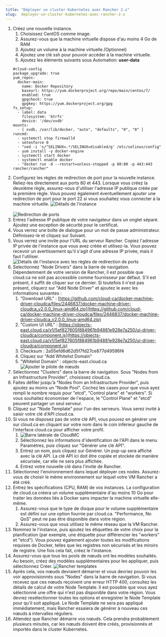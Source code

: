 ```yaml
---
title: "Déployer un cluster Kubernetes avec Rancher 2.x"
slug:  deployer-un-cluster-kubernetes-avec-rancher-2-x
---
```



1. Créez une nouvelle instance.
   1. Choisissez CentOS comme image.
   1. Assurez-vous que la machine virtuelle dispose d'au moins 4 Go de RAM
   1. Ajoutez un volume à la machine virtuelle.(Optionnel)
   1. Ajoutez une clé ssh pour pouvoir accéder à la machine virtuelle.
   1. Ajoutez les éléments suivants sous Automation:
   **user-data**
   ```
   #cloud-config
   package_upgrade: true
   yum_repos:
     docker-main:
       name: Docker Repository
       baseurl: https://yum.dockerproject.org/repo/main/centos/7/
       enabled: true
       gpgcheck: true
       gpgkey: https://yum.dockerproject.org/gpg
   fs_setup:
     - label: data
       filesystem: 'btrfs'
       device: '/dev/xvdb'
   mounts:
     - [ xvdb, /var/lib/docker, "auto", "defaults", "0", "0" ]
   runcmd:
     - systemctl stop firewalld
     - setenforce 0
     - "sed -i 's/^SELINUX=.*/SELINUX=disabled/g' /etc/selinux/config"
     - yum install -y docker-engine
     - systemctl start docker
     - systemctl enable docker
     - "docker run -d --restart=unless-stopped -p 80:80 -p 443:443 rancher/rancher"
   ```
1. Configurez les règles de redirection de port pour la nouvelle instance. Reliez-les directement aux ports 80 et 443. Lorsque vous créez la deuxième règle, assurez-vous d'utiliser l'adresse IP publique créée par la première règle. Vous pouvez également éventuellement ajouter une redirection de port pour le port 22 si vous souhaitez vous connecter à la machine virtuelle.
![Détails de l'instance](/assets/deploy-kubernetes-with-rancher-en-1.png) <br><br>
![Redirection de ports](/assets/deploy-kubernetes-with-rancher-en-2.png)
1. Entrez l'adresse IP publique de votre navigateur dans un onglet séparé.  Ajoutez une exception de sécurité pour le certificat.
1. Vous verrez une boîte de dialogue pour un mot de passe administrateur.  Définissez-le et cliquez sur Suivant.
1. Vous verrez une invite pour l'URL du serveur Rancher.  Copiez l'adresse IP privée de l'instance que vous avez créée et utilisez-la.  Vous pouvez recevoir un avertissement qu'il s'agit d'une adresse IP privée, mais il faut l'utiliser.
![Détails de l'instance avec les règles de redirection de ports](/assets/deploy-kubernetes-with-rancher-en-3.png)
1. Selectionnez "Node Drivers" dans la barre de navigation. Dépendemment de votre version de Rancher, il est possible que cloud.ca ne soit pas accessible comme fournisseur par défaut. S'il est présent, il suffit de cliquer sur ce dernier. Si toutefois il n'est pas présent, cliquerz sur "Add Node Driver" et ajoutez le avec les informations suivantes :
   1. "Download URL" : [https://github.com/cloud-ca/docker-machine-driver-cloudca/files/2446837/docker-machine-driver-cloudca_v2.0.0_linux-amd64.zip](https://github.com/cloud-ca/docker-machine-driver-cloudca/files/2446837/docker-machine-driver-cloudca_v2.0.0_linux-amd64.zip)
   1. "Custom UI URL" : [https://objects-east.cloud.ca/v1/5ef827605f884961b94881e928e7a250/ui-driver-cloudca/component.js](https://objects-east.cloud.ca/v1/5ef827605f884961b94881e928e7a250/ui-driver-cloudca/component.js)
   1. Checksum : 2a55efd6d62d5f7fd27ce877d49596f4
   1. Cliquez sur  "Add Whitelist Domain"
   1. "Whitelist Domain" : objects-east.cloud.ca
   ![Ajouter le pilote de nœuds](/assets/deploy-kubernetes-with-rancher-en-4.png)
1. Sélectionnez "Clusters" dans la barre de navigation.  Sous "Nodes from an Infrastructure Provider", choisissez cloud.ca.
1. Faites défiler jusqu'à "Nodes from an Infrastructure Provider", puis ajoutez au moins un "Node Pool".  Cochez les cases pour que vous ayez rempli le nombre requis pour "etcd", "Control plane" et "workers". Si vous souhaitez économiser de l'espace, le "Control Plane" et "etcd" peuvent partager un seul serveur.
1. Cliquez sur "Node Template" pour l'un des serveurs. Vous serez invité à saisir votre clé d'API cloud.ca.
1. Si vous ne disposez pas de votre clé API, vous pouvez en générer une sur cloud.ca en cliquant sur votre nom dans le coin inférieur gauche de l'interface cloud.ca pour afficher votre profil.
   1. ![Barre latérale de CloudMC](/assets/deploy-kubernetes-with-rancher-en-5.png)
   1. Sélectionnez les informations d'identification de l'API dans le menu Paramètres, puis cliquez sur "Générer une clé API".
   1. Entrez un nom, puis cliquez sur Générer. Un pop-up sera affiché avec la clé API. La clé API ici doit être copiée et stockée de manière sécurisée, car elle ne sera plus affichée.
   1. Entrez votre nouvelle clé dans l'invite de Rancher.
1. Sélectionnez l'environnement dans lequel déployer ces nodes. Assurez-vous de choisir le même environnement sur lequel votre VM Rancher a été créé.
1. Entrez les spécifications (CPU, RAM) de vos instances. La configuration de cloud.ca créera un volume supplémentaire d'au moins 10 Go pour traiter les données liés à Docker sans impacter la machine virtuelle elle-même.
   1. Assurez-vous que le type de disque pour le volume supplémentaire est défini sur une option fournie par cloud.ca. "Performance, No QoS" peut ne pas être disponible dans votre région.
   1. Assurez-vous que vous utilisez le même réseau que la VM Rancher.
1. Nommez le l'instance, puis ajoutez les étiquettes de votre choix pour la planification (par exemple, une étiquette pour différencier les "workers" et "etcd"). Vous pouvez également ajouter toutes les modifications requises de Docker, telles que les registres non sécurisés et les miroirs de registre. Une fois cela fait, créez le l'instance.
1. Assurez-vous que tous les pools de nœuds ont les modèles souhaités.  Au besoin, créez des modèles supplémentaires pour les appliquer, puis sélectionnez Créer.
   ![Rancher templates](/assets/deploy-kubernetes-with-rancher-en-6.png)
1. Après cela, vos nœuds devraient démarrer et vous devriez pouvoir les voir approvisionnés sous "Nodes" dans la barre de navigation.  Si vous recevez que ces nœuds reçoivent une erreur HTTP 400, consultez les détails de calcul de votre Node Template.  Il est possible que vous ayez sélectionné une offre qui n'est pas disponible dans votre région. Vous devrez resélectionner toutes les options et enregistrer le Node Template pour qu'il soit appliqué. Le Node Template ne sera pas appliqué immédiatement, mais Rancher essaiera de générer à nouveau ces nœuds à intervalles réguliers.
1. Attendez que Rancher démarre vos nœuds. Cela prendra probablement plusieurs minutes, car les nœuds doivent être créés, provisionnés et importés dans le cluster Kubernetes.
